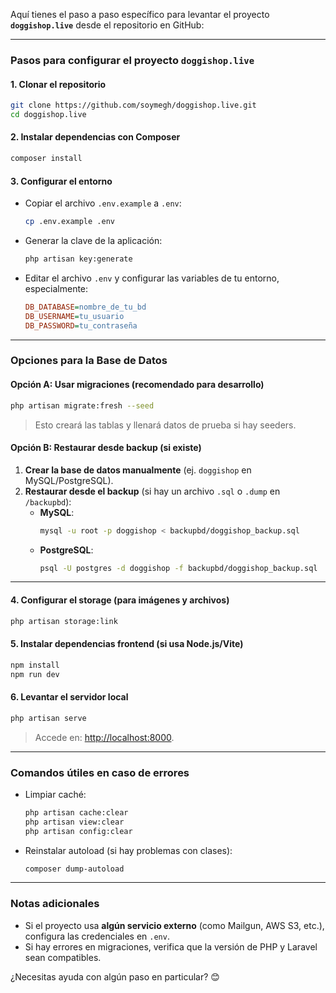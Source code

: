 Aquí tienes el paso a paso específico para levantar el proyecto **`doggishop.live`** desde el repositorio en GitHub:

---

### **Pasos para configurar el proyecto `doggishop.live`**

#### 1. **Clonar el repositorio**
```bash
git clone https://github.com/soymegh/doggishop.live.git
cd doggishop.live
```

#### 2. **Instalar dependencias con Composer**
```bash
composer install
```

#### 3. **Configurar el entorno**
- Copiar el archivo `.env.example` a `.env`:
  ```bash
  cp .env.example .env
  ```
- Generar la clave de la aplicación:
  ```bash
  php artisan key:generate
  ```
- Editar el archivo `.env` y configurar las variables de tu entorno, especialmente:
  ```ini
  DB_DATABASE=nombre_de_tu_bd
  DB_USERNAME=tu_usuario
  DB_PASSWORD=tu_contraseña
  ```

---

### **Opciones para la Base de Datos**

#### **Opción A: Usar migraciones (recomendado para desarrollo)**
```bash
php artisan migrate:fresh --seed
```
> Esto creará las tablas y llenará datos de prueba si hay seeders.

#### **Opción B: Restaurar desde backup (si existe)**
1. **Crear la base de datos manualmente** (ej. `doggishop` en MySQL/PostgreSQL).  
2. **Restaurar desde el backup** (si hay un archivo `.sql` o `.dump` en `/backupbd`):
   - **MySQL**:
     ```bash
     mysql -u root -p doggishop < backupbd/doggishop_backup.sql
     ```
   - **PostgreSQL**:
     ```bash
     psql -U postgres -d doggishop -f backupbd/doggishop_backup.sql
     ```

---

#### 4. **Configurar el storage (para imágenes y archivos)**
```bash
php artisan storage:link
```

#### 5. **Instalar dependencias frontend (si usa Node.js/Vite)**
```bash
npm install
npm run dev
```

#### 6. **Levantar el servidor local**
```bash
php artisan serve
```
> Accede en: [http://localhost:8000](http://localhost:8000).

---

### **Comandos útiles en caso de errores**
- Limpiar caché:
  ```bash
  php artisan cache:clear
  php artisan view:clear
  php artisan config:clear
  ```
- Reinstalar autoload (si hay problemas con clases):
  ```bash
  composer dump-autoload
  ```

---

### **Notas adicionales**
- Si el proyecto usa **algún servicio externo** (como Mailgun, AWS S3, etc.), configura las credenciales en `.env`.
- Si hay errores en migraciones, verifica que la versión de PHP y Laravel sean compatibles.

¿Necesitas ayuda con algún paso en particular? 😊